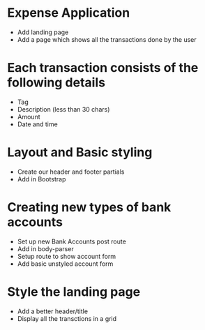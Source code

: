 # Expense Application

* Add landing page
* Add a page which shows all the transactions done by the user


# Each transaction consists of the following details

* Tag
* Description (less than 30 chars)
* Amount 
* Date and time

# Layout and Basic styling

* Create our header and footer partials
* Add in Bootstrap

# Creating new types of bank accounts

* Set up new Bank Accounts post route
* Add in body-parser
* Setup route to show account form
* Add basic unstyled account form

# Style the landing page
* Add a better header/title
* Display all the transctions in a grid